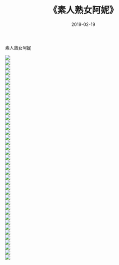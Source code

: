 ﻿---
layout: post
title:  《素人熟女阿妮》
date:   2019-02-19
img: http://pic.660000.xyz/1:/性感/2019/素人熟女阿妮/000.jpg
categories: [美女, 清纯, 唯美]
---

素人熟女阿妮

  ![](http://pic.660000.xyz/1:/性感/2019/素人熟女阿妮/001.jpg) <br> ![](http://pic.660000.xyz/1:/性感/2019/素人熟女阿妮/002.jpg) <br> ![](http://pic.660000.xyz/1:/性感/2019/素人熟女阿妮/003.jpg) <br> ![](http://pic.660000.xyz/1:/性感/2019/素人熟女阿妮/004.jpg) <br> ![](http://pic.660000.xyz/1:/性感/2019/素人熟女阿妮/005.jpg) <br> ![](http://pic.660000.xyz/1:/性感/2019/素人熟女阿妮/006.jpg) <br> ![](http://pic.660000.xyz/1:/性感/2019/素人熟女阿妮/007.jpg) <br> ![](http://pic.660000.xyz/1:/性感/2019/素人熟女阿妮/008.jpg) <br> ![](http://pic.660000.xyz/1:/性感/2019/素人熟女阿妮/009.jpg) <br> ![](http://pic.660000.xyz/1:/性感/2019/素人熟女阿妮/010.jpg) <br> ![](http://pic.660000.xyz/1:/性感/2019/素人熟女阿妮/011.jpg) <br> ![](http://pic.660000.xyz/1:/性感/2019/素人熟女阿妮/012.jpg) <br> ![](http://pic.660000.xyz/1:/性感/2019/素人熟女阿妮/013.jpg) <br> ![](http://pic.660000.xyz/1:/性感/2019/素人熟女阿妮/014.jpg) <br> ![](http://pic.660000.xyz/1:/性感/2019/素人熟女阿妮/015.jpg) <br> ![](http://pic.660000.xyz/1:/性感/2019/素人熟女阿妮/016.jpg) <br> ![](http://pic.660000.xyz/1:/性感/2019/素人熟女阿妮/017.jpg) <br> ![](http://pic.660000.xyz/1:/性感/2019/素人熟女阿妮/018.jpg) <br> ![](http://pic.660000.xyz/1:/性感/2019/素人熟女阿妮/019.jpg) <br> ![](http://pic.660000.xyz/1:/性感/2019/素人熟女阿妮/020.jpg) <br> ![](http://pic.660000.xyz/1:/性感/2019/素人熟女阿妮/021.jpg) <br> ![](http://pic.660000.xyz/1:/性感/2019/素人熟女阿妮/022.jpg) <br> ![](http://pic.660000.xyz/1:/性感/2019/素人熟女阿妮/023.jpg) <br> ![](http://pic.660000.xyz/1:/性感/2019/素人熟女阿妮/024.jpg) <br> ![](http://pic.660000.xyz/1:/性感/2019/素人熟女阿妮/025.jpg) <br> ![](http://pic.660000.xyz/1:/性感/2019/素人熟女阿妮/026.jpg) <br> ![](http://pic.660000.xyz/1:/性感/2019/素人熟女阿妮/027.jpg) <br> ![](http://pic.660000.xyz/1:/性感/2019/素人熟女阿妮/028.jpg) <br> ![](http://pic.660000.xyz/1:/性感/2019/素人熟女阿妮/029.jpg) <br> ![](http://pic.660000.xyz/1:/性感/2019/素人熟女阿妮/030.jpg) <br> ![](http://pic.660000.xyz/1:/性感/2019/素人熟女阿妮/031.jpg) <br> ![](http://pic.660000.xyz/1:/性感/2019/素人熟女阿妮/032.jpg) <br> ![](http://pic.660000.xyz/1:/性感/2019/素人熟女阿妮/033.jpg) <br> ![](http://pic.660000.xyz/1:/性感/2019/素人熟女阿妮/034.jpg) <br> ![](http://pic.660000.xyz/1:/性感/2019/素人熟女阿妮/035.jpg) <br> ![](http://pic.660000.xyz/1:/性感/2019/素人熟女阿妮/036.jpg) <br> ![](http://pic.660000.xyz/1:/性感/2019/素人熟女阿妮/037.jpg) <br> ![](http://pic.660000.xyz/1:/性感/2019/素人熟女阿妮/038.jpg) <br> ![](http://pic.660000.xyz/1:/性感/2019/素人熟女阿妮/039.jpg) <br> ![](http://pic.660000.xyz/1:/性感/2019/素人熟女阿妮/040.jpg) <br> ![](http://pic.660000.xyz/1:/性感/2019/素人熟女阿妮/041.jpg) <br>